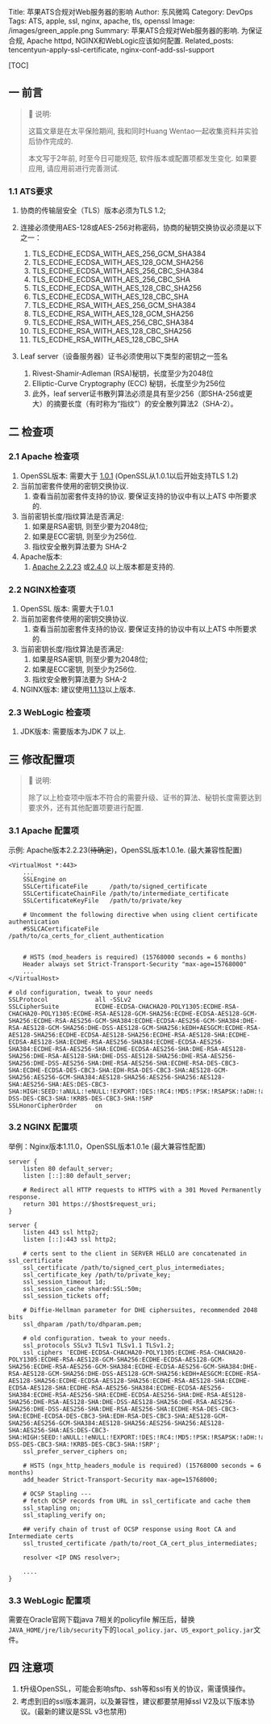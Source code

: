 Title: 苹果ATS合规对Web服务器的影响
Author: 东风微鸣
Category: DevOps
Tags: ATS, apple, ssl, nginx, apache, tls, openssl
Image: /images/green_apple.png
Summary: 苹果ATS合规对Web服务器的影响. 为保证合规, Apache httpd, NGINX和WebLogic应该如何配置.
Related_posts: tencentyun-apply-ssl-certificate, nginx-conf-add-ssl-support

[TOC]

## 一 前言

> :notebook: 说明:
>
> 这篇文章是在太平保险期间, 我和同时Huang Wentao一起收集资料并实验后协作完成的.
>
> 本文写于2年前, 时至今日可能规范, 软件版本或配置项都发生变化. 如果要应用, 请应用前进行完善测试.

### 1.1 ATS要求

1. 协商的传输层安全（TLS）版本必须为TLS 1.2;
2. 连接必须使用AES-128或AES-256对称密码，协商的秘钥交换协议必须是以下之一：

    1. TLS_ECDHE_ECDSA_WITH_AES_256_GCM_SHA384
    2. TLS_ECDHE_ECDSA_WITH_AES_128_GCM_SHA256
    3. TLS_ECDHE_ECDSA_WITH_AES_256_CBC_SHA384
    4. TLS_ECDHE_ECDSA_WITH_AES_256_CBC_SHA
    5. TLS_ECDHE_ECDSA_WITH_AES_128_CBC_SHA256
    6. TLS_ECDHE_ECDSA_WITH_AES_128_CBC_SHA
    7. TLS_ECDHE_RSA_WITH_AES_256_GCM_SHA384
    8. TLS_ECDHE_RSA_WITH_AES_128_GCM_SHA256
    9. TLS_ECDHE_RSA_WITH_AES_256_CBC_SHA384
    10. TLS_ECDHE_RSA_WITH_AES_128_CBC_SHA256
    11. TLS_ECDHE_RSA_WITH_AES_128_CBC_SHA

3. Leaf server（设备服务器）证书必须使用以下类型的密钥之一签名

    1. Rivest-Shamir-Adleman (RSA)秘钥，长度至少为2048位
    2. Elliptic-Curve Cryptography (ECC) 秘钥，长度至少为256位
    3. 此外，leaf server证书散列算法必须是具有至少256（即SHA-256或更大）的摘要长度（有时称为“指纹”）的安全散列算法2（SHA-2）。

## 二 检查项

### 2.1 Apache 检查项

1. OpenSSL版本: 需要大于 [1.0.1](https://www.openssl.org/news/changelog.txt) (OpenSSL从1.0.1以后开始支持TLS 1.2)
2. 当前加密套件使用的密钥交换协议.
    1. 查看当前加密套件支持的协议. 要保证支持的协议中有以上ATS 中所要求的.
3. 当前密钥长度/指纹算法是否满足:
    1. 如果是RSA密钥, 则至少要为2048位;
    2. 如果是ECC密钥, 则至少为256位.
    3. 指纹安全散列算法要为 SHA-2
4. Apache版本:
    1. [Apache 2.2.23](http://svn.apache.org/repos/asf/httpd/httpd/branches/2.2.x/CHANGES) 或[2.4.0](http://svn.apache.org/repos/asf/httpd/httpd/branches/2.4.x/CHANGES) 以上版本都是支持的.

### 2.2 NGINX检查项

1. OpenSSL 版本: 需要大于1.0.1
2. 当前加密套件使用的密钥交换协议.
    1. 查看当前加密套件支持的协议. 要保证支持的协议中有以上ATS 中所要求的.
3. 当前密钥长度/指纹算法是否满足:
    1. 如果是RSA密钥, 则至少要为2048位;
    2. 如果是ECC密钥, 则至少为256位.
    3. 指纹安全散列算法要为 SHA-2
4. NGINX版本: 建议使用[1.1.13](http://nginx.org/en/CHANGES-1.12)以上版本.

### 2.3 WebLogic 检查项

1. JDK版本: 需要版本为JDK 7 以上.

## 三 修改配置项

> :notebook: 说明:
>
> 除了以上检查项中版本不符合的需要升级、证书的算法、秘钥长度需要达到要求外，还有其他配置项要进行配置.

### 3.1 Apache 配置项

示例: Apache版本2.2.23(~~待确定~~)，OpenSSL版本1.0.1e. (最大兼容性配置)

```httpd
<VirtualHost *:443>
    ...
    SSLEngine on
    SSLCertificateFile      /path/to/signed_certificate
    SSLCertificateChainFile /path/to/intermediate_certificate
    SSLCertificateKeyFile   /path/to/private/key

    # Uncomment the following directive when using client certificate authentication
    #SSLCACertificateFile    /path/to/ca_certs_for_client_authentication


    # HSTS (mod_headers is required) (15768000 seconds = 6 months)
    Header always set Strict-Transport-Security "max-age=15768000"
    ...
</VirtualHost>

# old configuration, tweak to your needs
SSLProtocol             all -SSLv2
SSLCipherSuite          ECDHE-ECDSA-CHACHA20-POLY1305:ECDHE-RSA-CHACHA20-POLY1305:ECDHE-RSA-AES128-GCM-SHA256:ECDHE-ECDSA-AES128-GCM-SHA256:ECDHE-RSA-AES256-GCM-SHA384:ECDHE-ECDSA-AES256-GCM-SHA384:DHE-RSA-AES128-GCM-SHA256:DHE-DSS-AES128-GCM-SHA256:kEDH+AESGCM:ECDHE-RSA-AES128-SHA256:ECDHE-ECDSA-AES128-SHA256:ECDHE-RSA-AES128-SHA:ECDHE-ECDSA-AES128-SHA:ECDHE-RSA-AES256-SHA384:ECDHE-ECDSA-AES256-SHA384:ECDHE-RSA-AES256-SHA:ECDHE-ECDSA-AES256-SHA:DHE-RSA-AES128-SHA256:DHE-RSA-AES128-SHA:DHE-DSS-AES128-SHA256:DHE-RSA-AES256-SHA256:DHE-DSS-AES256-SHA:DHE-RSA-AES256-SHA:ECDHE-RSA-DES-CBC3-SHA:ECDHE-ECDSA-DES-CBC3-SHA:EDH-RSA-DES-CBC3-SHA:AES128-GCM-SHA256:AES256-GCM-SHA384:AES128-SHA256:AES256-SHA256:AES128-SHA:AES256-SHA:AES:DES-CBC3-SHA:HIGH:SEED:!aNULL:!eNULL:!EXPORT:!DES:!RC4:!MD5:!PSK:!RSAPSK:!aDH:!aECDH:!EDH-DSS-DES-CBC3-SHA:!KRB5-DES-CBC3-SHA:!SRP
SSLHonorCipherOrder     on

```

### 3.2 NGINX 配置项

举例：Nginx版本1.11.0，OpenSSL版本1.0.1e (最大兼容性配置)

```nginx
server {
    listen 80 default_server;
    listen [::]:80 default_server;

    # Redirect all HTTP requests to HTTPS with a 301 Moved Permanently response.
    return 301 https://$host$request_uri;
}

server {
    listen 443 ssl http2;
    listen [::]:443 ssl http2;

    # certs sent to the client in SERVER HELLO are concatenated in ssl_certificate
    ssl_certificate /path/to/signed_cert_plus_intermediates;
    ssl_certificate_key /path/to/private_key;
    ssl_session_timeout 1d;
    ssl_session_cache shared:SSL:50m;
    ssl_session_tickets off;

    # Diffie-Hellman parameter for DHE ciphersuites, recommended 2048 bits
    ssl_dhparam /path/to/dhparam.pem;

    # old configuration. tweak to your needs.
    ssl_protocols SSLv3 TLSv1 TLSv1.1 TLSv1.2;
    ssl_ciphers 'ECDHE-ECDSA-CHACHA20-POLY1305:ECDHE-RSA-CHACHA20-POLY1305:ECDHE-RSA-AES128-GCM-SHA256:ECDHE-ECDSA-AES128-GCM-SHA256:ECDHE-RSA-AES256-GCM-SHA384:ECDHE-ECDSA-AES256-GCM-SHA384:DHE-RSA-AES128-GCM-SHA256:DHE-DSS-AES128-GCM-SHA256:kEDH+AESGCM:ECDHE-RSA-AES128-SHA256:ECDHE-ECDSA-AES128-SHA256:ECDHE-RSA-AES128-SHA:ECDHE-ECDSA-AES128-SHA:ECDHE-RSA-AES256-SHA384:ECDHE-ECDSA-AES256-SHA384:ECDHE-RSA-AES256-SHA:ECDHE-ECDSA-AES256-SHA:DHE-RSA-AES128-SHA256:DHE-RSA-AES128-SHA:DHE-DSS-AES128-SHA256:DHE-RSA-AES256-SHA256:DHE-DSS-AES256-SHA:DHE-RSA-AES256-SHA:ECDHE-RSA-DES-CBC3-SHA:ECDHE-ECDSA-DES-CBC3-SHA:EDH-RSA-DES-CBC3-SHA:AES128-GCM-SHA256:AES256-GCM-SHA384:AES128-SHA256:AES256-SHA256:AES128-SHA:AES256-SHA:AES:DES-CBC3-SHA:HIGH:SEED:!aNULL:!eNULL:!EXPORT:!DES:!RC4:!MD5:!PSK:!RSAPSK:!aDH:!aECDH:!EDH-DSS-DES-CBC3-SHA:!KRB5-DES-CBC3-SHA:!SRP';
    ssl_prefer_server_ciphers on;

    # HSTS (ngx_http_headers_module is required) (15768000 seconds = 6 months)
    add_header Strict-Transport-Security max-age=15768000;

    # OCSP Stapling ---
    # fetch OCSP records from URL in ssl_certificate and cache them
    ssl_stapling on;
    ssl_stapling_verify on;

    ## verify chain of trust of OCSP response using Root CA and Intermediate certs
    ssl_trusted_certificate /path/to/root_CA_cert_plus_intermediates;

    resolver <IP DNS resolver>;

    ....
}

```

### 3.3 WebLogic 配置项

需要在Oracle官网下载java 7相关的policyfile
解压后，替换`JAVA_HOME/jre/lib/security`下的`local_policy.jar`、`US_export_policy.jar`文件。

## 四 注意项

1. :exclamation:升级OpenSSL，可能会影响sftp、ssh等和ssl有关的协议，需谨慎操作。
2. 考虑到旧的ssl版本漏洞，以及兼容性，建议都要禁用掉ssl V2及以下版本协议。(最新的建议是SSL v3也禁用)
